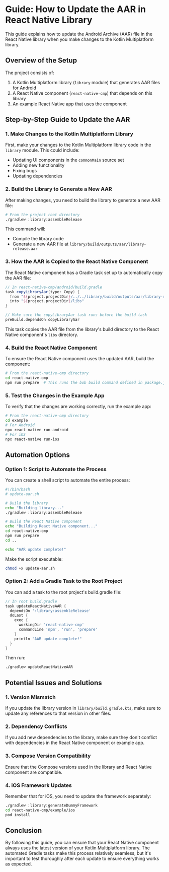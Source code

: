 # Guide: How to Update the AAR in React Native Library

This guide explains how to update the Android Archive (AAR) file in the React Native library when you make changes to the Kotlin Multiplatform library.

## Overview of the Setup

The project consists of:
1. A Kotlin Multiplatform library (`library` module) that generates AAR files for Android
2. A React Native component (`react-native-cmp`) that depends on this library
3. An example React Native app that uses the component

## Step-by-Step Guide to Update the AAR

### 1. Make Changes to the Kotlin Multiplatform Library

First, make your changes to the Kotlin Multiplatform library code in the `library` module. This could include:
- Updating UI components in the `commonMain` source set
- Adding new functionality
- Fixing bugs
- Updating dependencies

### 2. Build the Library to Generate a New AAR

After making changes, you need to build the library to generate a new AAR file:

```bash
# From the project root directory
./gradlew :library:assembleRelease
```

This command will:
- Compile the library code
- Generate a new AAR file at `library/build/outputs/aar/library-release.aar`

### 3. How the AAR is Copied to the React Native Component

The React Native component has a Gradle task set up to automatically copy the AAR file:

```gradle
// In react-native-cmp/android/build.gradle
task copyLibraryAar(type: Copy) {
  from "${project.projectDir}/../../library/build/outputs/aar/library-release.aar"
  into "${project.projectDir}/libs"
}

// Make sure the copyLibraryAar task runs before the build task
preBuild.dependsOn copyLibraryAar
```

This task copies the AAR file from the library's build directory to the React Native component's `libs` directory.

### 4. Build the React Native Component

To ensure the React Native component uses the updated AAR, build the component:

```bash
# From the react-native-cmp directory
cd react-native-cmp
npm run prepare  # This runs the bob build command defined in package.json
```

### 5. Test the Changes in the Example App

To verify that the changes are working correctly, run the example app:

```bash
# From the react-native-cmp directory
cd example
# For Android
npx react-native run-android
# For iOS
npx react-native run-ios
```

## Automation Options

### Option 1: Script to Automate the Process

You can create a shell script to automate the entire process:

```bash
#!/bin/bash
# update-aar.sh

# Build the library
echo "Building library..."
./gradlew :library:assembleRelease

# Build the React Native component
echo "Building React Native component..."
cd react-native-cmp
npm run prepare
cd ..

echo "AAR update complete!"
```

Make the script executable:
```bash
chmod +x update-aar.sh
```

### Option 2: Add a Gradle Task to the Root Project

You can add a task to the root project's build.gradle file:

```gradle
// In root build.gradle
task updateReactNativeAAR {
  dependsOn ':library:assembleRelease'
  doLast {
    exec {
      workingDir 'react-native-cmp'
      commandLine 'npm', 'run', 'prepare'
    }
    println "AAR update complete!"
  }
}
```

Then run:
```bash
./gradlew updateReactNativeAAR
```

## Potential Issues and Solutions

### 1. Version Mismatch

If you update the library version in `library/build.gradle.kts`, make sure to update any references to that version in other files.

### 2. Dependency Conflicts

If you add new dependencies to the library, make sure they don't conflict with dependencies in the React Native component or example app.

### 3. Compose Version Compatibility

Ensure that the Compose versions used in the library and React Native component are compatible.

### 4. iOS Framework Updates

Remember that for iOS, you need to update the framework separately:

```bash
./gradlew :library:generateDummyFramework
cd react-native-cmp/example/ios
pod install
```

## Conclusion

By following this guide, you can ensure that your React Native component always uses the latest version of your Kotlin Multiplatform library. The automated Gradle tasks make this process relatively seamless, but it's important to test thoroughly after each update to ensure everything works as expected.